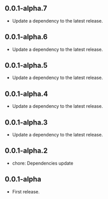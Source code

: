## 0.0.1-alpha.7

- Update a dependency to the latest release.

## 0.0.1-alpha.6

- Update a dependency to the latest release.

## 0.0.1-alpha.5

- Update a dependency to the latest release.

## 0.0.1-alpha.4

- Update a dependency to the latest release.

## 0.0.1-alpha.3

- Update a dependency to the latest release.

## 0.0.1-alpha.2

- chore: Dependencies update

## 0.0.1-alpha

- First release.
